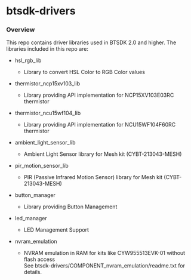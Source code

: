 # btsdk-drivers

### Overview

This repo contains driver libraries used in BTSDK 2.0 and higher. The libraries included in this repo are:

* hsl\_rgb\_lib<br/>
    * Library to convert HSL Color to RGB Color values<br/>


* thermistor\_ncp15xv103\_lib<br/>
    * Library providing API implementation for NCP15XV103E03RC thermistor<br/>


* thermistor\_ncu15wf104\_lib<br/>
    * Library providing API implementation for NCU15WF104F60RC thermistor<br/>


* ambient\_light\_sensor\_lib<br/>
    * Ambient Light Sensor library for Mesh kit (CYBT-213043-MESH)<br/>


* pir\_motion\_sensor\_lib<br/>
    * PIR (Passive Infrared Motion Sensor) library for Mesh kit (CYBT-213043-MESH)<br/>


* button\_manager<br/>
    * Library providing Button Management<br/>


* led\_manager<br/>
    * LED Management Support<br/>


* nvram\_emulation<br/>
    * NVRAM emulation in RAM for kits like CYW955513EVK-01 without flash access<br/>
    See btsdk-drivers/COMPONENT_nvram_emulation/readme.txt for details.
